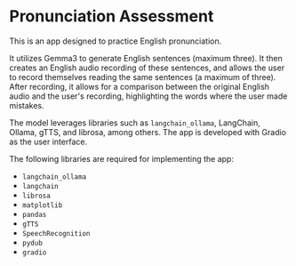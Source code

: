 # Pronunciation Assessment


This is an app designed to practice English pronunciation.

It utilizes Gemma3 to generate English sentences (maximum three). It then creates an English audio recording of these sentences, and allows the user to record themselves reading the same sentences (a maximum of three).  After recording, it allows for a comparison between the original English audio and the user's recording, highlighting the words where the user made mistakes.

The model leverages libraries such as `langchain_ollama`, LangChain, Ollama, gTTS, and librosa, among others. The app is developed with Gradio as the user interface.

The following libraries are required for implementing the app:

* `langchain_ollama`
* `langchain`
* `librosa`
* `matplotlib`
* `pandas`
* `gTTS`
* `SpeechRecognition`
* `pydub`
* `gradio`
